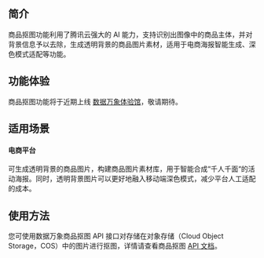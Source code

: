 ## 简介

商品抠图功能利用了腾讯云强大的 AI 能力，支持识别出图像中的商品主体，并对背景信息予以去除，生成透明背景的商品图片素材，适用于电商海报智能生成、深色模式适配等功能。

## 功能体验
商品抠图功能将于近期上线 [数据万象体验馆](https://cloud.tencent.com/act/pro/ciExhibition)，敬请期待。


## 适用场景

#### 电商平台

可生成透明背景的商品图片，构建商品图片素材库，用于智能合成“千人千面“的活动海报。同时，透明背景图片可以更好地融入移动端深色模式，减少平台人工适配的成本。


## 使用方法

您可使用数据万象商品抠图 API 接口对存储在对象存储（Cloud Object Storage，COS）中的图片进行抠图，详情请查看商品抠图 [API 文档](https://cloud.tencent.com/document/product/460/79735)。

